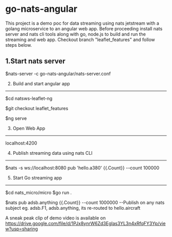 # go-nats-angular
This project is a demo poc for data streaming using nats jetstream with a golang microservice to an angular web app.
Before proceeding install nats server and nats cli tools along with go, node.js to build and run the streaming and web app.
Checkout branch "leaflet_features" and follow steps below.


1.Start nats server 
--------------------------------
$nats-server -c  go-nats-angular/nats-server.conf

2. Build and start angular app
--------------------------------
$cd natsws-leaflet-ng

$git checkout leaflet_features

$ng serve

3. Open Web App
-------------------------------
localhost:4200

4. Publish streaming data using nats CLI
--------------------------------
$nats -s ws://localhost:8080 pub 'hello.a380' {{.Count}} --count 100000  


5. Start Go streaming app
---------------------------
$cd nats_micro/micro
$go run .

$nats pub adsb.anything {{.Count}} --count 1000000  --Publish on any nats subject eg. adsb.F1, adsb.anything, its re-routed to hello.aircraft


A sneak peak clip of demo video is available on https://drive.google.com/file/d/1PJx8ynrW6Zd3EgIas3YL3n4xRfqFY3Yp/view?usp=sharing
